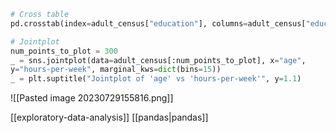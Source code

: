```python
# Cross table
pd.crosstab(index=adult_census["education"], columns=adult_census["education-num"])

# Jointplot
num_points_to_plot = 300
_ = sns.jointplot(data=adult_census[:num_points_to_plot], x="age",
y="hours-per-week", marginal_kws=dict(bins=15))
_ = plt.suptitle("Jointplot of 'age' vs 'hours-per-week'", y=1.1)
```

![[Pasted image 20230729155816.png]]

[[exploratory-data-analysis]]
[[pandas|pandas]]